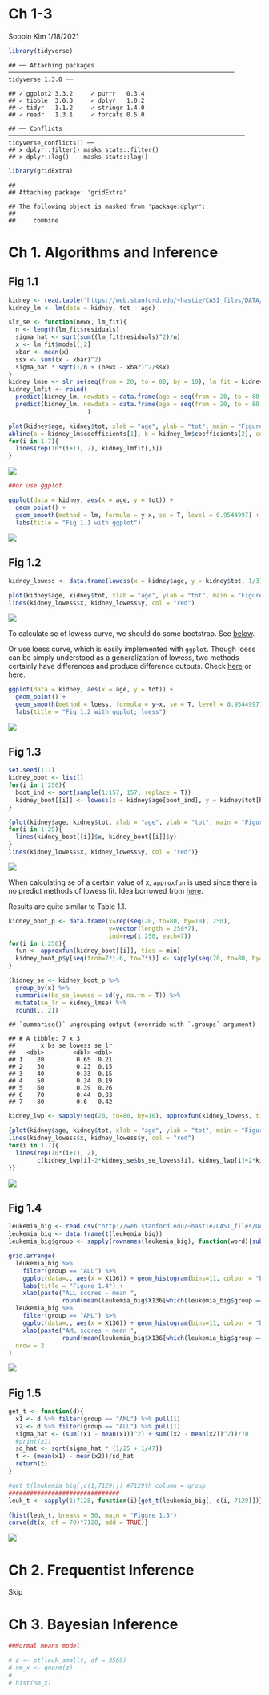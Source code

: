 Ch 1-3
================
Soobin Kim
1/18/2021

``` r
library(tidyverse)
```

    ## ── Attaching packages ─────────────────────────────────────────────────────────────── tidyverse 1.3.0 ──

    ## ✓ ggplot2 3.3.2     ✓ purrr   0.3.4
    ## ✓ tibble  3.0.3     ✓ dplyr   1.0.2
    ## ✓ tidyr   1.1.2     ✓ stringr 1.4.0
    ## ✓ readr   1.3.1     ✓ forcats 0.5.0

    ## ── Conflicts ────────────────────────────────────────────────────────────────── tidyverse_conflicts() ──
    ## x dplyr::filter() masks stats::filter()
    ## x dplyr::lag()    masks stats::lag()

``` r
library(gridExtra)
```

    ## 
    ## Attaching package: 'gridExtra'

    ## The following object is masked from 'package:dplyr':
    ## 
    ##     combine

# Ch 1. Algorithms and Inference

## Fig 1.1

``` r
kidney <- read.table("https://web.stanford.edu/~hastie/CASI_files/DATA/kidney.txt", header=T)
kidney_lm <- lm(data = kidney, tot ~ age)

slr_se <- function(newx, lm_fit){
  n <- length(lm_fit$residuals)
  sigma_hat <- sqrt(sum((lm_fit$residuals)^2)/n)
  x <- lm_fit$model[,2]
  xbar <- mean(x)
  ssx <- sum((x - xbar)^2)
  sigma_hat * sqrt(1/n + (newx - xbar)^2/ssx)
}
kidney_lmse <- slr_se(seq(from = 20, to = 80, by = 10), lm_fit = kidney_lm)
kidney_lmfit <- rbind(
  predict(kidney_lm, newdata = data.frame(age = seq(from = 20, to = 80, by = 10))) - 2*kidney_lmse,
  predict(kidney_lm, newdata = data.frame(age = seq(from = 20, to = 80, by = 10))) + 2*kidney_lmse
                      )

plot(kidney$age, kidney$tot, xlab = "age", ylab = "tot", main = "Figure 1.1", pch = "*")
abline(a = kidney_lm$coefficients[1], b = kidney_lm$coefficients[2], col = "red")
for(i in 1:7){
  lines(rep(10*(i+1), 2), kidney_lmfit[,i])
}
```

![](Ch1-3_files/figure-gfm/unnamed-chunk-1-1.png)<!-- -->

``` r
##or use ggplot

ggplot(data = kidney, aes(x = age, y = tot)) +
  geom_point() +
  geom_smooth(method = lm, formula = y~x, se = T, level = 0.9544997) + ##level set to match 2*se
  labs(title = "Fig 1.1 with ggplot")
```

![](Ch1-3_files/figure-gfm/unnamed-chunk-1-2.png)<!-- -->

## Fig 1.2

``` r
kidney_lowess <- data.frame(lowess(x = kidney$age, y = kidney$tot, 1/3))

plot(kidney$age, kidney$tot, xlab = "age", ylab = "tot", main = "Figure 1.2 w/o se", pch = "*")
lines(kidney_lowess$x, kidney_lowess$y, col = "red")
```

![](Ch1-3_files/figure-gfm/unnamed-chunk-2-1.png)<!-- -->

To calculate se of lowess curve, we should do some bootstrap. See
[below](#fig-1.3).

Or use loess curve, which is easily implemented with `ggplot`. Though
loess can be simply understood as a generalization of lowess, two
methods certainly have differences and produce difference outputs. Check
[here](https://stat.ethz.ch/pipermail/bioconductor/2003-September/002337.html)
or
[here](https://stackoverflow.com/questions/27704985/different-lowess-curves-in-plot-and-qplot-in-r).

``` r
ggplot(data = kidney, aes(x = age, y = tot)) +
  geom_point() +
  geom_smooth(method = loess, formula = y~x, se = T, level = 0.9544997) +
  labs(title = "Fig 1.2 with ggplot; loess")
```

![](Ch1-3_files/figure-gfm/unnamed-chunk-3-1.png)<!-- -->

## Fig 1.3

``` r
set.seed(111)
kidney_boot <- list()
for(i in 1:250){
  boot_ind <- sort(sample(1:157, 157, replace = T))
  kidney_boot[[i]] <- lowess(x = kidney$age[boot_ind], y = kidney$tot[boot_ind], 1/3)
}

{plot(kidney$age, kidney$tot, xlab = "age", ylab = "tot", main = "Figure 1.3", pch = "*")
for(i in 1:25){
  lines(kidney_boot[[i]]$x, kidney_boot[[i]]$y)
}
lines(kidney_lowess$x, kidney_lowess$y, col = "red")}
```

![](Ch1-3_files/figure-gfm/unnamed-chunk-4-1.png)<!-- -->

When calculating se of a certain value of x, `approxfun` is used since
there is no predict methods of lowess fit. Idea borrowed from
[here](https://stats.stackexchange.com/questions/126699/residuals-from-lowess-curve).

Results are quite similar to Table 1.1.

``` r
kidney_boot_p <- data.frame(x=rep(seq(20, to=80, by=10), 250),
                            y=vector(length = 250*7),
                            ind=rep(1:250, each=7))
for(i in 1:250){
  fun <- approxfun(kidney_boot[[i]], ties = min)
  kidney_boot_p$y[seq(from=7*i-6, to=7*i)] <- sapply(seq(20, to=80, by=10), fun)
}

(kidney_se <- kidney_boot_p %>%
  group_by(x) %>%
  summarise(bs_se_lowess = sd(y, na.rm = T)) %>%
  mutate(se_lr = kidney_lmse) %>%
  round(., 2))
```

    ## `summarise()` ungrouping output (override with `.groups` argument)

    ## # A tibble: 7 x 3
    ##       x bs_se_lowess se_lr
    ##   <dbl>        <dbl> <dbl>
    ## 1    20         0.65  0.21
    ## 2    30         0.23  0.15
    ## 3    40         0.33  0.15
    ## 4    50         0.34  0.19
    ## 5    60         0.39  0.26
    ## 6    70         0.44  0.33
    ## 7    80         0.6   0.42

``` r
kidney_lwp <- sapply(seq(20, to=80, by=10), approxfun(kidney_lowess, ties = min))

{plot(kidney$age, kidney$tot, xlab = "age", ylab = "tot", main = "Figure 1.2", pch = "*")
lines(kidney_lowess$x, kidney_lowess$y, col = "red")
for(i in 1:7){
  lines(rep(10*(i+1), 2), 
        c(kidney_lwp[i]-2*kidney_se$bs_se_lowess[i], kidney_lwp[i]+2*kidney_se$bs_se_lowess[i]))
}}
```

![](Ch1-3_files/figure-gfm/unnamed-chunk-6-1.png)<!-- -->

## Fig 1.4

``` r
leukemia_big <- read.csv("http://web.stanford.edu/~hastie/CASI_files/DATA/leukemia_big.csv")
leukemia_big <- data.frame(t(leukemia_big))
leukemia_big$group <- sapply(rownames(leukemia_big), function(word){substr(word, 1, 3)})

grid.arrange(
  leukemia_big %>%
    filter(group == "ALL") %>%
    ggplot(data=., aes(x = X136)) + geom_histogram(bins=11, colour = "black") +
    labs(title = "Figure 1.4") +
    xlab(paste("ALL scores - mean ", 
               round(mean(leukemia_big$X136[which(leukemia_big$group == "ALL")]), 3))),
  leukemia_big %>%
    filter(group == "AML") %>%
    ggplot(data=., aes(x = X136)) + geom_histogram(bins=11, colour = "black") +
    xlab(paste("AML scores - mean ", 
               round(mean(leukemia_big$X136[which(leukemia_big$group == "AML")]), 3))),
  nrow = 2
)
```

![](Ch1-3_files/figure-gfm/unnamed-chunk-7-1.png)<!-- -->

## Fig 1.5

``` r
get_t <- function(d){
  x1 <- d %>% filter(group == "AML") %>% pull(1)
  x2 <- d %>% filter(group == "ALL") %>% pull(1)
  sigma_hat <- (sum((x1 - mean(x1))^2) + sum((x2 - mean(x2))^2))/70
  #print(x1)
  sd_hat <- sqrt(sigma_hat * (1/25 + 1/47))
  t <- (mean(x1) - mean(x2))/sd_hat
  return(t)
}

#get_t(leukemia_big[,c(1,7129)]) #7129th column = group
###############################
leuk_t <- sapply(1:7128, function(i){get_t(leukemia_big[, c(i, 7129)])})

{hist(leuk_t, breaks = 50, main = "Figure 1.5")
curve(dt(x, df = 70)*7128, add = TRUE)}
```

![](Ch1-3_files/figure-gfm/unnamed-chunk-8-1.png)<!-- -->

# Ch 2. Frequentist Inference

Skip

# Ch 3. Bayesian Inference

``` r
##Normal means model

# z <- pt(leuk_smallt, df = 3569)
# nm_x <- qnorm(z)
# 
# hist(nm_x)
```
